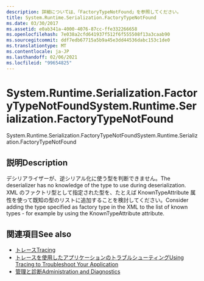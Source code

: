 ```yaml
---
description: 詳細については、「FactoryTypeNotFound」を参照してください。
title: System.Runtime.Serialization.FactoryTypeNotFound
ms.date: 03/30/2017
ms.assetid: e0ab341a-4000-4076-87cc-ffe332266658
ms.openlocfilehash: 7e038a2cfd641937f512f6f555508f13a3caab90
ms.sourcegitcommit: ddf7edb67715a5b9a45e3dd44536dabc153c1de0
ms.translationtype: MT
ms.contentlocale: ja-JP
ms.lasthandoff: 02/06/2021
ms.locfileid: "99654825"
---
```

# <a name="systemruntimeserializationfactorytypenotfound"></a><span data-ttu-id="c0a0c-103">System.Runtime.Serialization.FactoryTypeNotFound</span><span class="sxs-lookup"><span data-stu-id="c0a0c-103">System.Runtime.Serialization.FactoryTypeNotFound</span></span>

<span data-ttu-id="c0a0c-104">System.Runtime.Serialization.FactoryTypeNotFound</span><span class="sxs-lookup"><span data-stu-id="c0a0c-104">System.Runtime.Serialization.FactoryTypeNotFound</span></span>  
  
## <a name="description"></a><span data-ttu-id="c0a0c-105">説明</span><span class="sxs-lookup"><span data-stu-id="c0a0c-105">Description</span></span>  

 <span data-ttu-id="c0a0c-106">デシリアライザーが、逆シリアル化に使う型を判断できません。</span><span class="sxs-lookup"><span data-stu-id="c0a0c-106">The deserializer has no knowledge of the type to use during deserialization.</span></span> <span data-ttu-id="c0a0c-107">XML のファクトリ型として指定された型を、たとえば KnownTypeAttribute 属性を使って既知の型のリストに追加することを検討してください。</span><span class="sxs-lookup"><span data-stu-id="c0a0c-107">Consider adding the type specified as factory type in the XML to the list of known types - for example by using the KnownTypeAttribute attribute.</span></span>  
  
## <a name="see-also"></a><span data-ttu-id="c0a0c-108">関連項目</span><span class="sxs-lookup"><span data-stu-id="c0a0c-108">See also</span></span>

- [<span data-ttu-id="c0a0c-109">トレース</span><span class="sxs-lookup"><span data-stu-id="c0a0c-109">Tracing</span></span>](index.md)
- [<span data-ttu-id="c0a0c-110">トレースを使用したアプリケーションのトラブルシューティング</span><span class="sxs-lookup"><span data-stu-id="c0a0c-110">Using Tracing to Troubleshoot Your Application</span></span>](using-tracing-to-troubleshoot-your-application.md)
- [<span data-ttu-id="c0a0c-111">管理と診断</span><span class="sxs-lookup"><span data-stu-id="c0a0c-111">Administration and Diagnostics</span></span>](../index.md)
